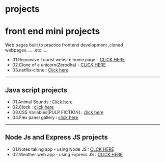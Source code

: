 # projects

# front end mini projects
Web pages built to practice frontend development ,cloned webpages.......etc.....

- 01.Reponsive Tourist website home page - [CLICK HERE](https://mini-project-01-eight.vercel.app/)
- 02.Clone of a unicorn(Zerodha) - [CLICK HERE](https://clone-of-a-unicorn-26xeiyftr-anudeep313.vercel.app/)
- 03.netflix-clone : [Click here](https://webdev-practice-project-netflix-clone.vercel.app/)


---

## Java script projects 

- 01.Animal Sounds : [Click here](https://anudeep-313.github.io/JS30/01.Animal%20sounds/index.html)
- 02.Clock : [click here](https://anudeep-313.github.io/JS30/02.Clock/index.html)
- 03.CSS Variables[PULP FICTION] : [click here](https://anudeep-313.github.io/JS30/03.CSS%20Variables_PULP%20FICTION/index.html)
- 04.Flex panel gallery : [click here](https://anudeep-313.github.io/JS30/05.Flex%20panel%20gallery/index.html)

---

## Node Js and Express JS projects

- 01.Notes taking app - using Node JS : [CLCK HERE](https://github.com/Anudeep-313/notes_taking_app)
- 02.Weather web app - using Express JS : [CLICK HERE](https://weather-web-app-anudeep.herokuapp.com/) 
